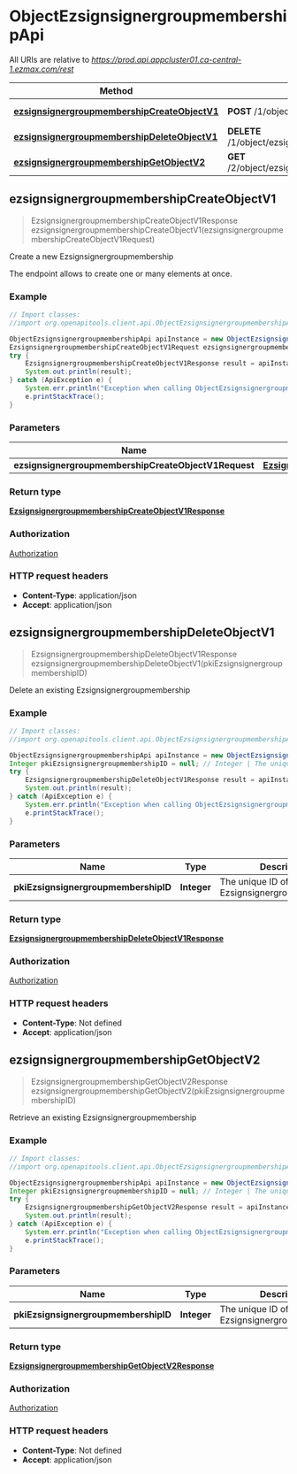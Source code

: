 # ObjectEzsignsignergroupmembershipApi

All URIs are relative to *https://prod.api.appcluster01.ca-central-1.ezmax.com/rest*

Method | HTTP request | Description
------------- | ------------- | -------------
[**ezsignsignergroupmembershipCreateObjectV1**](ObjectEzsignsignergroupmembershipApi.md#ezsignsignergroupmembershipCreateObjectV1) | **POST** /1/object/ezsignsignergroupmembership | Create a new Ezsignsignergroupmembership
[**ezsignsignergroupmembershipDeleteObjectV1**](ObjectEzsignsignergroupmembershipApi.md#ezsignsignergroupmembershipDeleteObjectV1) | **DELETE** /1/object/ezsignsignergroupmembership/{pkiEzsignsignergroupmembershipID} | Delete an existing Ezsignsignergroupmembership
[**ezsignsignergroupmembershipGetObjectV2**](ObjectEzsignsignergroupmembershipApi.md#ezsignsignergroupmembershipGetObjectV2) | **GET** /2/object/ezsignsignergroupmembership/{pkiEzsignsignergroupmembershipID} | Retrieve an existing Ezsignsignergroupmembership



## ezsignsignergroupmembershipCreateObjectV1

> EzsignsignergroupmembershipCreateObjectV1Response ezsignsignergroupmembershipCreateObjectV1(ezsignsignergroupmembershipCreateObjectV1Request)

Create a new Ezsignsignergroupmembership

The endpoint allows to create one or many elements at once.

### Example

```java
// Import classes:
//import org.openapitools.client.api.ObjectEzsignsignergroupmembershipApi;

ObjectEzsignsignergroupmembershipApi apiInstance = new ObjectEzsignsignergroupmembershipApi();
EzsignsignergroupmembershipCreateObjectV1Request ezsignsignergroupmembershipCreateObjectV1Request = new EzsignsignergroupmembershipCreateObjectV1Request(); // EzsignsignergroupmembershipCreateObjectV1Request | 
try {
    EzsignsignergroupmembershipCreateObjectV1Response result = apiInstance.ezsignsignergroupmembershipCreateObjectV1(ezsignsignergroupmembershipCreateObjectV1Request);
    System.out.println(result);
} catch (ApiException e) {
    System.err.println("Exception when calling ObjectEzsignsignergroupmembershipApi#ezsignsignergroupmembershipCreateObjectV1");
    e.printStackTrace();
}
```

### Parameters


Name | Type | Description  | Notes
------------- | ------------- | ------------- | -------------
 **ezsignsignergroupmembershipCreateObjectV1Request** | [**EzsignsignergroupmembershipCreateObjectV1Request**](EzsignsignergroupmembershipCreateObjectV1Request.md)|  |

### Return type

[**EzsignsignergroupmembershipCreateObjectV1Response**](EzsignsignergroupmembershipCreateObjectV1Response.md)

### Authorization

[Authorization](../README.md#Authorization)

### HTTP request headers

- **Content-Type**: application/json
- **Accept**: application/json


## ezsignsignergroupmembershipDeleteObjectV1

> EzsignsignergroupmembershipDeleteObjectV1Response ezsignsignergroupmembershipDeleteObjectV1(pkiEzsignsignergroupmembershipID)

Delete an existing Ezsignsignergroupmembership



### Example

```java
// Import classes:
//import org.openapitools.client.api.ObjectEzsignsignergroupmembershipApi;

ObjectEzsignsignergroupmembershipApi apiInstance = new ObjectEzsignsignergroupmembershipApi();
Integer pkiEzsignsignergroupmembershipID = null; // Integer | The unique ID of the Ezsignsignergroupmembership
try {
    EzsignsignergroupmembershipDeleteObjectV1Response result = apiInstance.ezsignsignergroupmembershipDeleteObjectV1(pkiEzsignsignergroupmembershipID);
    System.out.println(result);
} catch (ApiException e) {
    System.err.println("Exception when calling ObjectEzsignsignergroupmembershipApi#ezsignsignergroupmembershipDeleteObjectV1");
    e.printStackTrace();
}
```

### Parameters


Name | Type | Description  | Notes
------------- | ------------- | ------------- | -------------
 **pkiEzsignsignergroupmembershipID** | **Integer**| The unique ID of the Ezsignsignergroupmembership | [default to null]

### Return type

[**EzsignsignergroupmembershipDeleteObjectV1Response**](EzsignsignergroupmembershipDeleteObjectV1Response.md)

### Authorization

[Authorization](../README.md#Authorization)

### HTTP request headers

- **Content-Type**: Not defined
- **Accept**: application/json


## ezsignsignergroupmembershipGetObjectV2

> EzsignsignergroupmembershipGetObjectV2Response ezsignsignergroupmembershipGetObjectV2(pkiEzsignsignergroupmembershipID)

Retrieve an existing Ezsignsignergroupmembership



### Example

```java
// Import classes:
//import org.openapitools.client.api.ObjectEzsignsignergroupmembershipApi;

ObjectEzsignsignergroupmembershipApi apiInstance = new ObjectEzsignsignergroupmembershipApi();
Integer pkiEzsignsignergroupmembershipID = null; // Integer | The unique ID of the Ezsignsignergroupmembership
try {
    EzsignsignergroupmembershipGetObjectV2Response result = apiInstance.ezsignsignergroupmembershipGetObjectV2(pkiEzsignsignergroupmembershipID);
    System.out.println(result);
} catch (ApiException e) {
    System.err.println("Exception when calling ObjectEzsignsignergroupmembershipApi#ezsignsignergroupmembershipGetObjectV2");
    e.printStackTrace();
}
```

### Parameters


Name | Type | Description  | Notes
------------- | ------------- | ------------- | -------------
 **pkiEzsignsignergroupmembershipID** | **Integer**| The unique ID of the Ezsignsignergroupmembership | [default to null]

### Return type

[**EzsignsignergroupmembershipGetObjectV2Response**](EzsignsignergroupmembershipGetObjectV2Response.md)

### Authorization

[Authorization](../README.md#Authorization)

### HTTP request headers

- **Content-Type**: Not defined
- **Accept**: application/json

